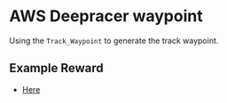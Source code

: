 # AWS Deepracer waypoint

Using the `Track_Waypoint` to generate the track waypoint.

## Example Reward

- [Here](reward_example.py)